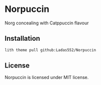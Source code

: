 # Norpuccin
Norg concealing with Catppuccin flavour

## Installation
```bash
lith theme pull github:Ladas552/Norpuccin
```

## License
Norpuccin is licensed under MIT license.
